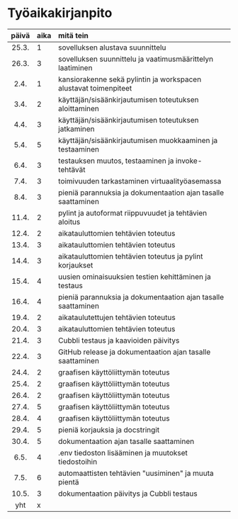 # Työaikakirjanpito

| päivä | aika | mitä tein  |
| :----:|:-----| :-----|
| 25.3. | 1    | sovelluksen alustava suunnittelu |
| 26.3. | 3    | sovelluksen suunnittelu ja vaatimusmäärittelyn laatiminen |
|  2.4. | 1    | kansiorakenne sekä pylintin ja workspacen alustavat toimenpiteet |
|  3.4. | 2    | käyttäjän/sisäänkirjautumisen toteutuksen aloittaminen |
|  4.4. | 3    | käyttäjän/sisäänkirjautumisen toteutuksen jatkaminen |
|  5.4. | 5    | käyttäjän/sisäänkirjautumisen muokkaaminen ja testaaminen |
|  6.4. | 3    | testauksen muutos, testaaminen ja invoke-tehtävät |
|  7.4. | 3    | toimivuuden tarkastaminen virtuaalityöasemassa|
|  8.4. | 3    | pieniä parannuksia ja dokumentaation ajan tasalle saattaminen|
| 11.4. | 2    | pylint ja autoformat riippuvuudet ja tehtävien aloitus|
| 12.4. | 2    | aikatauluttomien tehtävien toteutus|
| 13.4. | 3    | aikatauluttomien tehtävien toteutus|
| 14.4. | 3    | aikatauluttomien tehtävien toteutus ja pylint korjaukset|
| 15.4. | 4    | uusien ominaisuuksien testien kehittäminen ja testaus|
| 16.4. | 4    | pieniä parannuksia ja dokumentaation ajan tasalle saattaminen|
| 19.4. | 2    | aikataulutettujen tehtävien toteutus|
| 20.4. | 3    | aikatauluttomien tehtävien toteutus|
| 21.4. | 3    | Cubbli testaus ja kaavioiden päivitys|
| 22.4. | 3    | GitHub release ja dokumentaation ajan tasalle saattaminen|
| 24.4. | 2    | graafisen käyttöliittymän toteutus|
| 25.4. | 2    | graafisen käyttöliittymän toteutus|
| 26.4. | 2    | graafisen käyttöliittymän toteutus|
| 27.4. | 5    | graafisen käyttöliittymän toteutus|
| 28.4. | 4    | graafisen käyttöliittymän toteutus|
| 29.4. | 5    | pieniä korjauksia ja docstringit|
| 30.4. | 5    | dokumentaation ajan tasalle saattaminen|
|  6.5. | 4    | .env tiedoston lisääminen ja muutokset tiedostoihin|
|  7.5. | 6    | automaattisten tehtävien "uusiminen" ja muuta pientä|
| 10.5. | 3    | dokumentaation päivitys ja Cubbli testaus|
| yht   | x   | |
